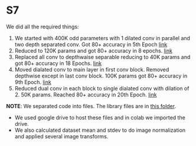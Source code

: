 # S7

We did all the required things:

1. We started with 400K odd parameters with 1 dilated conv in parallel and two depth separated conv. Got 80+ accuracy in 5th Epoch [link](https://github.com/abhinavdayal/EVA4/blob/master/S7/EVA04_S7_400K.ipynb)
2. Reduced to 120K params and got 80+ accuracy in 8 epochs. [link](https://github.com/abhinavdayal/EVA4/blob/master/S7/EVA04_S7_120K.ipynb)
3. Replaced all conv to depthwaise separable reducing to 40K params and got 80+ accuracy in 18 Epochs. [link](https://github.com/abhinavdayal/EVA4/blob/master/S7/EVA04_S7_40K.ipynb)
4. Moved dialated conv to main layer in first conv block. Removed depthwise except in last conv block. 100K params got 80+ accuracy in 9th Epoch. [link](https://github.com/abhinavdayal/EVA4/blob/master/S7/EVA04_S7_100K.ipynb)
5. Reduced dual conv in each block to single dialated conv with dilation of 2. 50K params. Reached 80+ accuracy in 20th Epoch. [link](https://github.com/abhinavdayal/EVA4/blob/master/S7/EVA04_S7_50K.ipynb)

**NOTE**: We separated code into files. The library files are in [this folder](https://github.com/abhinavdayal/EVA4/tree/master/S7/EVA4library).

* We used google drive to host these files and in colab we imported the drive.
* We also calculated dataset mean and stdev to do image normalization and applied several image transforms.
